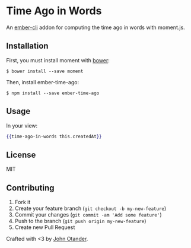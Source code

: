 # Time Ago in Words

An [ember-cli](http://ember-cli.com) addon for computing the time ago in words with moment.js.

## Installation

First, you must install moment with [bower](http://bower.io):

```
$ bower install --save moment
```

Then, install ember-time-ago:

```
$ npm install --save ember-time-ago
```

## Usage

In your view:

```hbs
{{time-ago-in-words this.createdAt}}
```

## License

MIT

## Contributing

1. Fork it
2. Create your feature branch (`git checkout -b my-new-feature`)
3. Commit your changes (`git commit -am 'Add some feature'`)
4. Push to the branch (`git push origin my-new-feature`)
5. Create new Pull Request

Crafted with <3 by [John Otander](http://johnotander.com).
